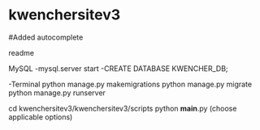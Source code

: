# kwenchersitev3
#Added autocomplete

readme

MySQL
-mysql.server start
-CREATE DATABASE KWENCHER_DB;

-Terminal
python manage.py makemigrations
python manage.py migrate
python manage.py runserver

cd kwenchersitev3/kwenchersitev3/scripts
python __main__.py
(choose applicable options)
